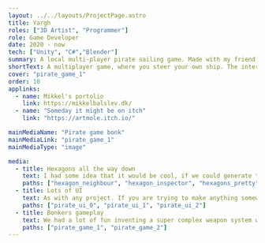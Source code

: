```yaml
---
layout: ../../layouts/ProjectPage.astro
title: Yargh
roles: ["3D Artist", "Programmer"]
role: Game Developer
date: 2020 - now
tech: ["Unity", "C#","Blender"]
summary: A local multi-player pirate sailing game. Made with my friend Mikkel.
shortText: A multiplayer game, where you steer your own ship. The interesting challenge is to attach you opponent with your side.
cover: "pirate_game_1"
order: 10
applinks: 
  - name: Mikkel's portolio
    link: https://mikkelbalslev.dk/
  - name: "Someday it might be on itch"
    link: "https://artmole.itch.io/"

mainMediaName: "Pirate game bonk"
mainMediaLink: "pirate_game_1"
mainMediaType: "image"

media:
  - title: Hexagons all the way down
    text: I had some idea that it would be cool, if we could generate the levels with hexagons. Therefore i speend a looooot of time making a thing that could take an image and translate that into hexagons. But not only that, it placed the sides of the hexagons individually, to better match stuff. But in the end, it was hindering the progress, so we cut it. Maybe.
    paths: ["hexagon_neighbour", "hexagon_inspector", "hexagons_pretty", "hexagon_height"]
  - title: Lots of UI
    text: As with any project. If you are trying to make anything somewhat playable, you need to make a butload of UI. We also both find a lot of joy in random generation, so we made sure that you could "roll for" a pirate name. its stupid but we love it.
    paths: ["pirate_ui_0", "pirate_ui_1", "pirate_ui_2"]
  - title: Bonkers gameplay
    text: We had a lot of fun inventing a super complex weapon system with nested scriptable objects. Heh. We wanted different kinds of cannons, mines, bows, and some kind of melee. I also spend a lot of time on a height based gradient shader.
    paths: ["pirate_game_1", "pirate_game_2"]
---
```

